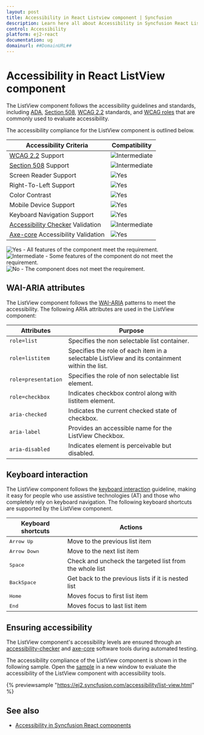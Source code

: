 ```yaml
---
layout: post
title: Accessibility in React Listview component | Syncfusion
description: Learn here all about Accessibility in Syncfusion React Listview component of Syncfusion Essential JS 2 and more.
control: Accessibility 
platform: ej2-react
documentation: ug
domainurl: ##DomainURL##
---
```


# Accessibility in React ListView component

The ListView component follows the accessibility guidelines and standards, including [ADA](https://www.ada.gov/), [Section 508](https://www.section508.gov/), [WCAG 2.2](https://www.w3.org/TR/WCAG22/) standards, and [WCAG roles](https://www.w3.org/TR/wai-aria/#roles) that are commonly used to evaluate accessibility.

The accessibility compliance for the ListView component is outlined below.

| Accessibility Criteria | Compatibility |
| -- | -- |
| [WCAG 2.2](https://www.w3.org/TR/WCAG22/) Support | <img src="https://cdn.syncfusion.com/content/images/documentation/partial.png" alt="Intermediate"> |
| [Section 508](https://www.section508.gov/) Support | <img src="https://cdn.syncfusion.com/content/images/documentation/partial.png" alt="Intermediate"> |
| Screen Reader Support | <img src="https://cdn.syncfusion.com/content/images/documentation/full.png" alt="Yes"> |
| Right-To-Left Support | <img src="https://cdn.syncfusion.com/content/images/documentation/full.png" alt="Yes"> |
| Color Contrast | <img src="https://cdn.syncfusion.com/content/images/documentation/full.png" alt="Yes"> |
| Mobile Device Support | <img src="https://cdn.syncfusion.com/content/images/documentation/full.png" alt="Yes"> |
| Keyboard Navigation Support | <img src="https://cdn.syncfusion.com/content/images/documentation/full.png" alt="Yes"> |
| [Accessibility Checker](https://www.npmjs.com/package/accessibility-checker) Validation | <img src="https://cdn.syncfusion.com/content/images/documentation/partial.png" alt="Intermediate"> |
| [Axe-core](https://www.npmjs.com/package/axe-core) Accessibility Validation | <img src="https://cdn.syncfusion.com/content/images/documentation/full.png" alt="Yes"> |

<style>
    .post .post-content img {
        display: inline-block;
        margin: 0.5em 0;
    }
</style>
<div><img src="https://cdn.syncfusion.com/content/images/documentation/full.png" alt="Yes"> - All features of the component meet the requirement.</div>

<div><img src="https://cdn.syncfusion.com/content/images/documentation/partial.png" alt="Intermediate"> - Some features of the component do not meet the requirement.</div>

<div><img src="https://cdn.syncfusion.com/content/images/documentation/not-supported.png" alt="No"> - The component does not meet the requirement.</div>

## WAI-ARIA attributes

The ListView component follows the [WAI-ARIA](https://www.w3.org/WAI/ARIA/apg/patterns/listbox/) patterns to meet the accessibility. The following ARIA attributes are used in the ListView component:

| Attributes | Purpose |
| --- | --- |
| `role=list` | Specifies the non selectable list container. |
| `role=listitem`| Specifies the role of each item in a selectable ListView and its containment within the list. |
| `role=presentation` | Specifies the role of non selectable list element. |
| `role=checkbox` | Indicates checkbox control along with listitem element. |
| `aria-checked` | Indicates the current checked state of checkbox. |
| `aria-label` | Provides an accessible name for the ListView Checkbox. |
| `aria-disabled` | Indicates element is perceivable but disabled. |

## Keyboard interaction

The ListView component follows the [keyboard interaction](https://www.w3.org/WAI/ARIA/apg/patterns/listbox/#keyboardinteraction) guideline, making it easy for people who use assistive technologies (AT) and those who completely rely on keyboard navigation. The following keyboard shortcuts are supported by the ListView component.

| Keyboard shortcuts | Actions |
|------------|-------------------|
| <kbd>Arrow Up</kbd> | Move to the previous list item |
| <kbd>Arrow Down</kbd> | Move to the next list item |
| <kbd>Space</kbd> | Check and uncheck the targeted list from the whole list |
| <kbd>BackSpace</kbd> | Get back to the previous lists if it is nested list |
| <kbd>Home</kbd> | Moves focus to first list item |
| <kbd>End</kbd> | Moves focus to last list item |

## Ensuring accessibility

The ListView component's accessibility levels are ensured through an [accessibility-checker](https://www.npmjs.com/package/accessibility-checker) and [axe-core](https://www.npmjs.com/package/axe-core) software tools during automated testing.

The accessibility compliance of the ListView component is shown in the following sample. Open the [sample](https://ej2.syncfusion.com/accessibility/list-view.html) in a new window to evaluate the accessibility of the ListView component with accessibility tools.

{% previewsample "https://ej2.syncfusion.com/accessibility/list-view.html" %}

## See also

* [Accessibility in Syncfusion React components](../common/accessibility)
